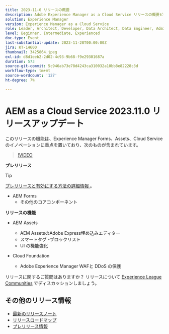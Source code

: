 ```yaml
---
title: 2023-11-0 リリースの概要
description: Adobe Experience Manager as a Cloud Service リリースの概要ビデオ 2023.11.0。このリリースの機能は、Experience Manager Forms、AssetsおよびCloud Serviceに重点を置いています
solution: Experience Manager
version: Experience Manager as a Cloud Service
role: Leader, Architect, Developer, Data Architect, Data Engineer, Admin, User
level: Beginner, Intermediate, Experienced
doc-type: Event
last-substantial-update: 2023-11-28T00:00:00Z
jira: KT-14600
thumbnail: 3425864.jpeg
exl-id: d8d1eeb2-2d02-4c93-9b68-f9e29301687a
duration: 573
source-git-commit: 5c946ab73e78d4243ca310032a10bb8e82228c3d
workflow-type: tm+mt
source-wordcount: '127'
ht-degree: 7%

---
```


# AEM as a Cloud Service 2023.11.0 リリースアップデート

このリリースの機能は、Experience Manager Forms、Assets、Cloud Serviceのイノベーションに重点を置いており、次のものが含まれています。

>[!VIDEO](https://video.tv.adobe.com/v/3425864/?learn=on)

**プレリリース**

>[!TIP]
>
>[ プレリリースと有効にする方法の詳細情報 ](https://experienceleague.adobe.com/docs/experience-manager-cloud-service/content/release-notes/prerelease.html?lang=ja)。

* AEM Forms
   * その他のコアコンポーネント

**リリースの機能**

* AEM Assets
   * AEM AssetsのAdobe Express埋め込みエディター
   * スマートタグ -ブロックリスト
   * UI の機能強化

* Cloud Foundation
   * Adobe Experience Manager WAFと DDoS の保護

リリースに関するご質問はありますか？  リリースについて [Experience League Communities](https://adobe.ly/3uBHk1D) でディスカッションしましょう。

## その他のリリース情報

* [最新のリリースノート](https://experienceleague.adobe.com/docs/experience-manager-cloud-service/content/release-notes/home.html?lang=ja)
* [ リリースロードマップ ](https://experienceleague.adobe.com/docs/experience-manager-release-information/aem-release-updates/update-releases-roadmap.html?lang=ja)
* [ プレリリース情報 ](https://experienceleague.adobe.com/docs/experience-manager-cloud-service/content/release-notes/prerelease.html?lang=ja)
